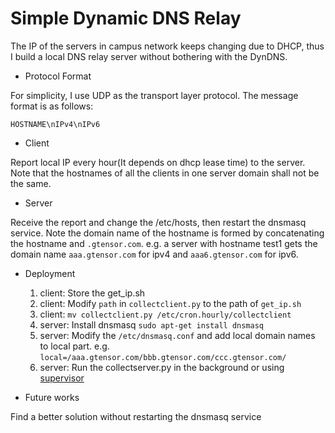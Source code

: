 # Simple Dynamic DNS Relay

The IP of the servers in campus network keeps changing due to DHCP, thus I build a local DNS relay server without bothering with the DynDNS.

* Protocol Format

For simplicity, I use UDP as the transport layer protocol. The message format is as follows:
```
HOSTNAME\nIPv4\nIPv6
```

* Client

Report local IP every hour(It depends on dhcp lease time) to the server.
Note that the hostnames of all the clients in one server domain shall not be the same.

* Server

Receive the report and change the /etc/hosts, then restart the dnsmasq service.
Note the domain name of the hostname is formed by concatenating the hostname and `.gtensor.com`.
e.g. a server with hostname test1 gets the domain name `aaa.gtensor.com` for ipv4 and `aaa6.gtensor.com` for ipv6.

* Deployment
	1. client: Store the get_ip.sh
	2. client: Modify `path` in `collectclient.py` to the path of `get_ip.sh`
	3. client: `mv collectclient.py /etc/cron.hourly/collectclient`
    4. server: Install dnsmasq `sudo apt-get install dnsmasq`
    5. server: Modify the `/etc/dnsmasq.conf` and add local domain names to local part. e.g. `local=/aaa.gtensor.com/bbb.gtensor.com/ccc.gtensor.com/`
    6. server: Run the collectserver.py in the background or using [supervisor](https://supervisord.org/)

* Future works

Find a better solution without restarting the dnsmasq service


